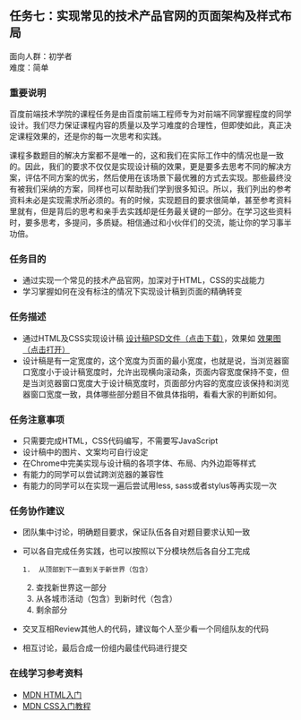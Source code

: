 ## 任务七：实现常见的技术产品官网的页面架构及样式布局

面向人群：初学者  
难度：简单


### 重要说明

百度前端技术学院的课程任务是由百度前端工程师专为对前端不同掌握程度的同学设计。我们尽力保证课程内容的质量以及学习难度的合理性，但即使如此，真正决定课程效果的，还是你的每一次思考和实践。

课程多数题目的解决方案都不是唯一的，这和我们在实际工作中的情况也是一致的。因此，我们的要求不仅仅是实现设计稿的效果，更是要多去思考不同的解决方案，评估不同方案的优劣，然后使用在该场景下最优雅的方式去实现。那些最终没有被我们采纳的方案，同样也可以帮助我们学到很多知识。所以，我们列出的参考资料未必是实现需求所必须的。有的时候，实现题目的要求很简单，甚至参考资料里就有，但是背后的思考和亲手去实践却是任务最关键的一部分。在学习这些资料时，要多思考，多提问，多质疑。相信通过和小伙伴们的交流，能让你的学习事半功倍。

### 任务目的

*   通过实现一个常见的技术产品官网，加深对于HTML，CSS的实战能力
*   学习掌握如何在没有标注的情况下实现设计稿到页面的精确转变

### 任务描述

*   通过HTML及CSS实现设计稿 [设计稿PSD文件（点击下载）](http://7xrp04.com1.z0.glb.clouddn.com/task_1_7_1.psd)，效果如 [效果图（点击打开）](http://7xrp04.com1.z0.glb.clouddn.com/task_1_7_2.jpg)
*   设计稿是有一定宽度的，这个宽度为页面的最小宽度，也就是说，当浏览器窗口宽度小于设计稿宽度时，允许出现横向滚动条，页面内容宽度保持不变，但是当浏览器窗口宽度大于设计稿宽度时，页面部分内容的宽度应该保持和浏览器窗口宽度一致，具体哪些部分题目不做具体指明，看看大家的判断如何。

### 任务注意事项

*   只需要完成HTML，CSS代码编写，不需要写JavaScript
*   设计稿中的图片、文案均可自行设定
*   在Chrome中完美实现与设计稿的各项字体、布局、内外边距等样式
*   有能力的同学可以尝试跨浏览器的兼容性
*   有能力的同学可以在实现一遍后尝试用less, sass或者stylus等再实现一次

### 任务协作建议

*   团队集中讨论，明确题目要求，保证队伍各自对题目要求认知一致
*   可以各自完成任务实践，也可以按照以下分模块然后各自分工完成

        1.  从顶部到下一直到关于新世界（包含）
    2.  查找新世界这一部分
    3.  从各城市活动（包含）到新时代（包含）
    4.  剩余部分
*   交叉互相Review其他人的代码，建议每个人至少看一个同组队友的代码
*   相互讨论，最后合成一份组内最佳代码进行提交

### 在线学习参考资料

*   [MDN HTML入门](https://developer.mozilla.org/zh-CN/docs/Web/Guide/HTML/Introduction)
*   [MDN CSS入门教程](https://developer.mozilla.org/zh-CN/docs/Web/Guide/CSS/Getting_started)
